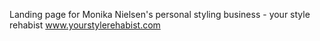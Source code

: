 Landing page for Monika Nielsen's personal styling business - your style rehabist 
www.yourstylerehabist.com

